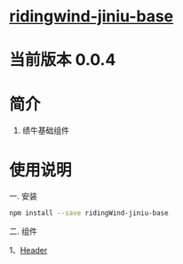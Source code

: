 # [ridingwind-jiniu-base](https://gitee.com/LinQinTao/ridingWind-jiniu-base.git)

# 当前版本 0.0.4

# 简介
1. 绩牛基础组件

# 使用说明

一. 安装

```sh
npm install --save ridingWind-jiniu-base
```

二. 组件

1、[Header](./src/Header/Header.md)
